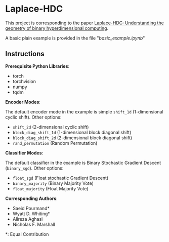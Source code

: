 # Laplace-HDC

This project is corresponding to the paper [Laplace-HDC: Understanding the geometry of binary hyperdimensional computing](https://doi.org/10.48550/arXiv.2404.10759).

A basic plain example is provided in the file "*basic_example.ipynb*"

## Instructions
**Prerequisite Python Libraries**:
* torch
* torchvision
* numpy
* tqdm

**Encoder Modes**:

The default encoder mode in the example is simple `shift_1d` (1-dimensional cyclic shift). Other options:
* `shift_2d` (2-dimensional cyclic shift)
* `block_diag_shift_1d` (1-dimensional block diagonal shift)
* `block_diag_shift_2d` (2-dimensional block diagonal shift)
* `rand_permutation` (Random Permutation)

**Classifier Modes**:

The default classifier in the example is Binary Stochastic Gradient Descent (`binary_sgd`). Other options:
* `float_sgd` (Float stochastic Gradient Descent)
* `binary_majority` (Binary Majority Vote)
* `float_majority` (Float Majority Vote)

**Corresponding Authors**:
* Saeid Pourmand*
* Wyatt D. Whiting*
* Alireza Aghasi
* Nicholas F. Marshall

*: Equal Contribution
